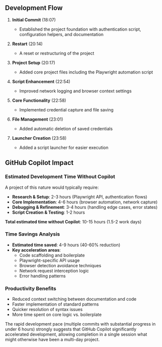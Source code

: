
## Development Flow

1. **Initial Commit** (18:07)
   - Established the project foundation with authentication script, configuration helpers, and documentation

2. **Restart** (20:14)
   - A reset or restructuring of the project

3. **Project Setup** (20:17)
   - Added core project files including the Playwright automation script

4. **Script Enhancement** (22:54)
   - Improved network logging and browser context settings

5. **Core Functionality** (22:58)
   - Implemented credential capture and file saving

6. **File Management** (23:01)
   - Added automatic deletion of saved credentials

7. **Launcher Creation** (23:58)
   - Added a script launcher for easier execution

## GitHub Copilot Impact

### Estimated Development Time Without Copilot
A project of this nature would typically require:

- **Research & Setup**: 2-3 hours (Playwright API, authentication flows)
- **Core Implementation**: 4-6 hours (browser automation, network capture)
- **Debugging & Refinement**: 3-4 hours (handling edge cases, error states)
- **Script Creation & Testing**: 1-2 hours

**Total estimated time without Copilot**: 10-15 hours (1.5-2 work days)

### Time Savings Analysis
- **Estimated time saved**: 4-9 hours (40-60% reduction)
- **Key acceleration areas**:
  - Code scaffolding and boilerplate
  - Playwright-specific API usage
  - Browser detection avoidance techniques
  - Network request interception logic
  - Error handling patterns

### Productivity Benefits
- Reduced context switching between documentation and code
- Faster implementation of standard patterns
- Quicker resolution of syntax issues
- More time spent on core logic vs. boilerplate

The rapid development pace (multiple commits with substantial progress in under 6 hours) strongly suggests that GitHub Copilot significantly accelerated development, allowing completion in a single session what might otherwise have been a multi-day project.